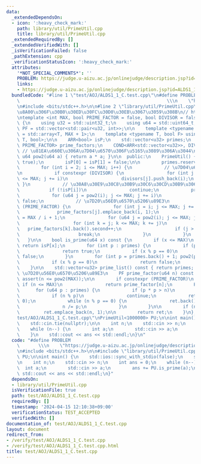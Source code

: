 ```yaml
---
data:
  _extendedDependsOn:
  - icon: ':heavy_check_mark:'
    path: library/util/PrimeUtil.cpp
    title: library/util/PrimeUtil.cpp
  _extendedRequiredBy: []
  _extendedVerifiedWith: []
  _isVerificationFailed: false
  _pathExtension: cpp
  _verificationStatusIcon: ':heavy_check_mark:'
  attributes:
    '*NOT_SPECIAL_COMMENTS*': ''
    PROBLEM: https://judge.u-aizu.ac.jp/onlinejudge/description.jsp?id=ALDS1_1_C
    links:
    - https://judge.u-aizu.ac.jp/onlinejudge/description.jsp?id=ALDS1_1_C
  bundledCode: "#line 1 \"test/AOJ/ALDS1_1_C.test.cpp\"\n#define PROBLEM         \
    \                                                       \\\n    \"https://judge.u-aizu.ac.jp/onlinejudge/description.jsp?id=ALDS1_1_C\"\
    \n#include <bits/stdc++.h>\n\n#line 2 \"library/util/PrimeUtil.cpp\"\n// \u5BA3\
    \u8A00\u306F\u30B0\u30ED\u30FC\u30D0\u30EB\u3067\u3059\u308B\n// https://twitter.com/climpet/status/1598974781138694144\n\
    \ntemplate <int MAX, bool PRIME_FACTOR = false, bool DIVISOR = false>\nclass PrimeUtil\
    \ {\n    using u32 = std::uint32_t;\n    using u64 = std::uint64_t;\n    using\
    \ PF = std::vector<std::pair<u32, int>>;\n\n    template <typename T> using ARR\
    \ = std::array<T, MAX + 1>;\n    template <typename T, bool F> using COND = std::conditional_t<F,\
    \ T, bool>;\n\n    ARR<bool> isP;\n    std::vector<u32> primes;\n    COND<ARR<PF>,\
    \ PRIME_FACTOR> prime_factors;\n    COND<ARR<std::vector<u32>>, DIVISOR> divisors;\
    \ // \u81EA\u660E\u306A\u7D04\u6570\u306F\u5165\u3089\u306A\u3044\n\n    static\
    \ u64 pow2(u64 a) { return a * a; }\n\n  public:\n    PrimeUtil() {\n        std::ranges::fill(isP,\
    \ true);\n        isP[0] = isP[1] = false;\n\n        primes.reserve(MAX / 10);\n\
    \        for (int i = 2; i <= MAX; i++) {\n            // \u7D04\u6570\u5217\u6319\
    \n            if constexpr (DIVISOR) {\n                for (int j = 2 * i; j\
    \ <= MAX; j += i)\n                    divisors[j].push_back(i);\n           \
    \ }\n            // \u30A8\u30E9\u30C8\u30B9\u30C6\u30CD\u30B9\u306E\u7BE9\n \
    \           if (!isP[i])\n                continue;\n            primes.push_back(i);\n\
    \            for (u64 j = pow2(i); j <= MAX; j += i)\n                isP[j] =\
    \ false;\n            // \u7D20\u56E0\u6570\u5206\u89E3\n            if constexpr\
    \ (PRIME_FACTOR) {\n                for (int j = i; j <= MAX; j += i)\n      \
    \              prime_factors[j].emplace_back(i, 1);\n                int limit\
    \ = MAX / i + 1;\n                for (u64 j = pow2(i); j <= MAX; j *= i) {\n\
    \                    for (int k = j; k <= MAX; k += j)\n                     \
    \   prime_factors[k].back().second++;\n                    if (j > limit)\n  \
    \                      break;\n                }\n            }\n        }\n \
    \   }\n\n    bool is_prime(u64 x) const {\n        if (x <= MAX)\n           \
    \ return isP[x];\n        for (int p : primes) {\n            if (pow2(p) > x)\n\
    \                return true;\n            if (x % p == 0)\n                return\
    \ false;\n        }\n        for (int p = primes.back() + 1; pow2(p) <= x; p++)\n\
    \            if (x % p == 0)\n                return false;\n        return true;\n\
    \    }\n\n    std::vector<u32> prime_list() const { return primes; }\n\n    //\
    \ \u7D20\u56E0\u6570\u5206\u89E3\n    PF prime_factor(u64 n) const {\n       \
    \ assert(n <= pow2(MAX));\n\n        if constexpr (PRIME_FACTOR)\n           \
    \ if (n <= MAX)\n                return prime_factor[n];\n        PF ret;\n  \
    \      for (u64 p : primes) {\n            if (p * p > n)\n                break;\n\
    \            if (n % p)\n                continue;\n            ret.emplace_back(p,\
    \ 0);\n            while (n % p == 0) {\n                ret.back().second++;\n\
    \                n /= p;\n            }\n        }\n\n        if (n > 1)\n   \
    \         ret.emplace_back(n, 1);\n\n        return ret;\n    }\n};\n#line 6 \"\
    test/AOJ/ALDS1_1_C.test.cpp\"\nPrimeUtil<1000000> PU;\n\nint main() {\n    std::ios::sync_with_stdio(false);\n\
    \    std::cin.tie(nullptr);\n\n    int n;\n    std::cin >> n;\n    int ans = 0;\n\
    \    while (n--) {\n        int a;\n        std::cin >> a;\n        ans += PU.is_prime(a);\n\
    \    }\n    std::cout << ans << std::endl;\n}\n"
  code: "#define PROBLEM                                                         \
    \       \\\n    \"https://judge.u-aizu.ac.jp/onlinejudge/description.jsp?id=ALDS1_1_C\"\
    \n#include <bits/stdc++.h>\n\n#include \"library/util/PrimeUtil.cpp\"\nPrimeUtil<1000000>\
    \ PU;\n\nint main() {\n    std::ios::sync_with_stdio(false);\n    std::cin.tie(nullptr);\n\
    \n    int n;\n    std::cin >> n;\n    int ans = 0;\n    while (n--) {\n      \
    \  int a;\n        std::cin >> a;\n        ans += PU.is_prime(a);\n    }\n   \
    \ std::cout << ans << std::endl;\n}"
  dependsOn:
  - library/util/PrimeUtil.cpp
  isVerificationFile: true
  path: test/AOJ/ALDS1_1_C.test.cpp
  requiredBy: []
  timestamp: '2024-04-15 12:10:38+09:00'
  verificationStatus: TEST_ACCEPTED
  verifiedWith: []
documentation_of: test/AOJ/ALDS1_1_C.test.cpp
layout: document
redirect_from:
- /verify/test/AOJ/ALDS1_1_C.test.cpp
- /verify/test/AOJ/ALDS1_1_C.test.cpp.html
title: test/AOJ/ALDS1_1_C.test.cpp
---
```

